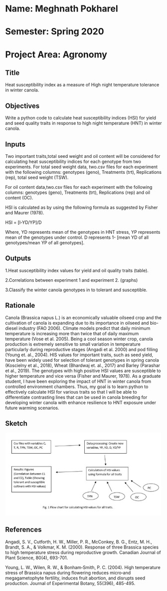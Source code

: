 # Name: Meghnath Pokharel
# Semester: Spring 2020
# Project Area: Agronomy

## Title
Heat susceptibility index as a measure of High night temperature tolerance in winter canola.  
## Objectives
Write a python code to calculate heat susceptibility indices (HSI) for yield and seed quality traits in response to high night temperature (HNT) in winter canola.
## Inputs
Two important traits,total seed weight and oil content will be considered for calculating heat susceptibility indices for each genotype from two experiments.
For total seed weight data, two.csv files for each experiment with the following columns: genotypes (geno), Treatments (trt), Replications (rep), total seed weight (TSW). 

For oil content data,two.csv files for each experiment with the following columns: genotypes (geno), Treatments (trt), Replications (rep) and oil content (OC).

HSI is calculated as by using the following formula as suggested by Fisher and Maurer (1978).

HSI = [l-YD/YP]/D

Where, YD represents mean of the genotypes in HNT stress, YP represents mean of the genotypes under control.
D represents 1- [mean YD of all genotypes/mean YP of all genotypes].


## Outputs
1.Heat susceptibility index values for yield and oil quality traits (table).

2.Correlations between experiment 1 and experiment 2. (graphs)

3.Classify the winter canola genotypes in to tolerant and susceptible.


## Rationale
Canola (Brassica napus L.) is an economically valuable oilseed crop and the cultivation of canola is expanding due to its importance in oilseed and bio-diesel industry (FAO 2006). Climate models predict that daily minimum temperature is increasing more than twice that of daily maximum temperature (Vose et al. 2005). Being a cool season winter crop, canola production is extremely sensitive to small variation in temperature particularly during reproductive stages (Angadi et al. 2000) and pod filling (Young et. al., 2004). HIS values for important traits, such as seed yield, have been widely used for selection of tolerant genotypes in spring canola (Koscielny et al., 2018), Wheat (Bhardwaj et. al., 2017) and Barley (Parashar et al., 2019).  The genotypes with high positive HSI values are susceptible to higher temperature and vice versa (Fisher and Maurer, 1978). As a graduate student, I have been exploring the impact of HNT in winter canola from controlled environment chambers. Thus, my goal is to learn python to effectively calculate HSI for various traits so that I will be able to differentiate contrasting lines that can be used in canola breeding for developing winter canola with enhance resilience to HNT exposure under future warming scenarios.



## Sketch
<img src="Sketch.jpg" alt="Sketch" width="500"/>

## References
Angadi, S. V., Cutforth, H. W., Miller, P. R., McConkey, B. G., Entz, M. H., Brandt, S. A., & Volkmar, K. M. (2000). Response of three Brassica species to high temperature stress during reproductive growth. Canadian Journal of Plant Science, 80(4), 693-701. 

Young, L. W., Wilen, R. W., & Bonham‐Smith, P. C. (2004). High temperature stress of Brassica napus during flowering reduces micro‐and megagametophyte fertility, induces fruit abortion, and disrupts seed production. Journal of Experimental Botany, 55(396), 485-495. 

